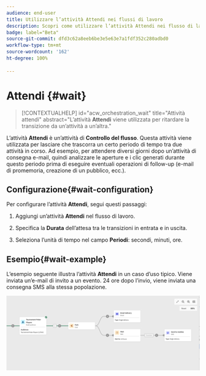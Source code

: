 ```yaml
---
audience: end-user
title: Utilizzare l’attività Attendi nei flussi di lavoro
description: Scopri come utilizzare l’attività Attendi nei flusso di lavoro
badge: label="Beta"
source-git-commit: dfd3c62a8eeb6be3e5e63e7a1fdf352c280adbd0
workflow-type: tm+mt
source-wordcount: '162'
ht-degree: 100%

---
```



# Attendi {#wait}

>[!CONTEXTUALHELP]
>id="acw_orchestration_wait"
>title="Attività attendi"
>abstract="L’attività **Attendi** viene utilizzata per ritardare la transizione da un’attività a un’altra."

L’attività **Attendi** è un’attività di **Controllo del flusso**. Questa attività viene utilizzata per lasciare che trascorra un certo periodo di tempo tra due attività in corso. Ad esempio, per attendere diversi giorni dopo un’attività di consegna e-mail, quindi analizzare le aperture e i clic generati durante questo periodo prima di eseguire eventuali operazioni di follow-up (e-mail di promemoria, creazione di un pubblico, ecc.).

## Configurazione{#wait-configuration}

Per configurare l’attività **Attendi**, segui questi passaggi:

1. Aggiungi un’attività **Attendi** nel flusso di lavoro.

1. Specifica la **Durata** dell’attesa tra le transizioni in entrata e in uscita.

1. Seleziona l’unità di tempo nel campo **Periodi**: secondi, minuti, ore.

## Esempio{#wait-example}

L’esempio seguente illustra l’attività **Attendi** in un caso d’uso tipico. Viene inviata un’e-mail di invito a un evento. 24 ore dopo l’invio, viene inviata una consegna SMS alla stessa popolazione.

![](../assets/workflow-wait-example.png)
